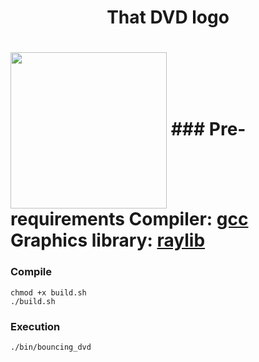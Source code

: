 <h1 align="center">That DVD logo<h1>
<img align="center" src="https://user-images.githubusercontent.com/38325426/210765189-cdfc09ed-6af4-484d-afdc-eb570eb3a406.gif" height=250 width=250></img>
### Pre-requirements
Compiler: <a href="https://gcc.gnu.org"><b>gcc</b></a> <br>
Graphics library: <a href="https://raylib.com"><b>raylib</b></a> 

### Compile
    chmod +x build.sh
    ./build.sh

### Execution
    ./bin/bouncing_dvd
